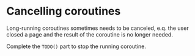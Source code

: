 # Cancelling coroutines

Long-running coroutines sometimes needs to be canceled, e.q. the user closed a 
page and the result of the coroutine is no longer needed. 

Complete the `TODO()` part to stop the running coroutine.
